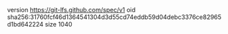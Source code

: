 version https://git-lfs.github.com/spec/v1
oid sha256:31760fcf46d1364541304d3d55cd74eddb59d04debc3376ce82965d1bd642224
size 1040

